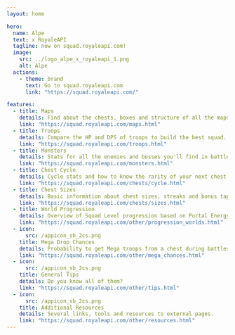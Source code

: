 ```yaml
---
layout: home

hero:
  name: Alpe
  text: x RoyaleAPI
  tagline: now on squad.royaleapi.com!
  image:
    src: ../logo_alpe_x_royaleapi_1.png
    alt: Alpe
  actions:
    - theme: brand
      text: Go to squad.royaleapi.com
      link: "https://squad.royaleapi.com/"

features:
  - title: Maps
    details: Find about the chests, boxes and structure of all the maps. <img src="/alpe/sb_front_maps.png" style="width:300px;height:100px ;">
    link: "https://squad.royaleapi.com/maps.html"
  - title: Troops
    details: Compare the HP and DPS of troops to build the best squad. <img src="/alpe/sb_front_troops.png" style="width:300px;height:100px ;">
    link: "https://squad.royaleapi.com/troops.html"
  - title: Monsters
    details: Stats for all the enemies and bosses you'll find in battles. <img src="/alpe/sb_front_monsters.png" style="width:300px;height:100px ;">
    link: "https://squad.royaleapi.com/monsters.html"
  - title: Chest Cycle
    details: Cycle stats and how to know the rarity of your next chest. <img src="/alpe/sb_front_cycle_2.png" style="width:300px;height:100px ;">
    link: "https://squad.royaleapi.com/chests/cycle.html"
  - title: Chest Sizes
    details: Basic information about chest sizes, streaks and bonus taps. <img src="/alpe/sb_front_sizes.png" style="width:300px;height:100px ;">
    link: "https://squad.royaleapi.com/chests/sizes.html"
  - title: World Progression
    details: Overview of Squad Level progression based on Portal Energy. <img src="/alpe/sb_front_worlds.png" style="width:300px;height:100px ;">
    link: "https://squad.royaleapi.com/other/progression_worlds.html"
  - icon:
      src: /appicon_sb_2cs.png
    title: Mega Drop Chances
    details: Probability to get Mega troops from a chest during battles.
    link: "https://squad.royaleapi.com/other/mega_chances.html"
  - icon:
      src: /appicon_sb_2cs.png
    title: General Tips
    details: Do you know all of them? 
    link: "https://squad.royaleapi.com/other/tips.html"
  - icon:
      src: /appicon_sb_2cs.png
    title: Additional Resources
    details: Several links, tools and resources to external pages.
    link: "https://squad.royaleapi.com/other/resources.html"
---
```


<style>
:root {
  --vp-home-hero-name-color: transparent;
  --vp-home-hero-name-background: -webkit-linear-gradient(120deg, #bd34fe 30%, #41d1ff);

  --vp-home-hero-image-background-image: linear-gradient(-45deg, #bd34fe 50%, #47caff 50%);
  --vp-home-hero-image-filter: blur(44px);
}

@media (min-width: 640px) {
  :root {
    --vp-home-hero-image-filter: blur(56px);
  }
}

@media (min-width: 960px) {
  :root {
    --vp-home-hero-image-filter: blur(68px);
  }
}
</style>